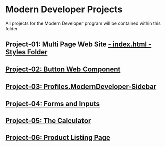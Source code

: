 # Modern Developer Projects
All projects for the Modern Developer program will be contained within this folder.

## Project-01: Multi Page Web Site [- index.html - ](index.html)[Styles Folder](styles)
## [Project-02: Button Web Component](01-Button-Web-Component)
## [Project-03: Profiles.ModernDeveloper-Sidebar](02-Profiles-ModernDeveloper-Sidebar)
## [Project-04: Forms and Inputs](03-Forms-and-Inputs)
## [Project-05: The Calculator](04-Calculator)
## [Project-06: Product Listing Page](05-Product-Listing-Page)

